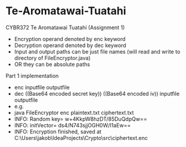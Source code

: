 # Te-Aromatawai-Tuatahi
CYBR372 Te Aromatawai Tuatahi (Assignment 1)

* Encryption operand denoted by enc keyword
* Decryption operand denoted by dec keyword
* Input and output paths can be just file names (will read and write to directory of FileEncryptor.java) 
* OR they can be absolute paths

Part 1 implementation
* enc inputfile outputfile
* dec ((Base64 encoded secret key)) ((Base64 encoded iv)) inputfile outputfile
* e.g. 
* java FileEncryptor enc plaintext.txt ciphertext.txt
* INFO: Random key= w+4KkpW8hzDT/85DuQdpQw==
* INFO: initVector= ds4/N743sjjOGH0W/I1aEw==
* INFO: Encryption finished, saved at C:\Users\jakob\IdeaProjects\Crypto\src\ciphertext.enc
